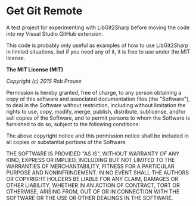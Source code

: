 # Get Git Remote

A test project for experimenting with LibGit2Sharp before moving the code into my Visual Studio GitHub extension.

This code is probably only useful as examples of how to use LibGit2Sharp in limited situations, but if you need any of it, it is free to use under the MIT license.

**The MIT License (MIT)**

*Copyright (c) 2015 Rob Prouse*

Permission is hereby granted, free of charge, to any person obtaining a copy of this software and associated documentation files (the "Software"), to deal in the Software without restriction, including without limitation the rights to use, copy, modify, merge, publish, distribute, sublicense, and/or sell copies of the Software, and to permit persons to whom the Software is furnished to do so, subject to the following conditions:

The above copyright notice and this permission notice shall be included in all copies or substantial portions of the Software.

THE SOFTWARE IS PROVIDED "AS IS", WITHOUT WARRANTY OF ANY KIND, EXPRESS OR IMPLIED, INCLUDING BUT NOT LIMITED TO THE WARRANTIES OF MERCHANTABILITY, FITNESS FOR A PARTICULAR PURPOSE AND NONINFRINGEMENT. IN NO EVENT SHALL THE AUTHORS OR COPYRIGHT HOLDERS BE LIABLE FOR ANY CLAIM, DAMAGES OR OTHER LIABILITY, WHETHER IN AN ACTION OF CONTRACT, TORT OR OTHERWISE, ARISING FROM, OUT OF OR IN CONNECTION WITH THE SOFTWARE OR THE USE OR OTHER DEALINGS IN THE SOFTWARE.